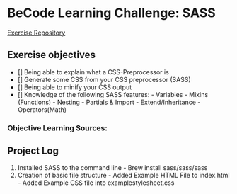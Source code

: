 # BeCode Learning Challenge: SASS #
[Exercise Repository](https://github.com/becodeorg/ANT-Lamarr-6.35/tree/main/1.The-Field/html-css/SASS)
## Exercise objectives ##
- [] Being able to explain what a CSS-Preprocessor is
- [] Generate some CSS from your CSS preprocessor (SASS)
- [] Being able to minify your CSS output
- [] Knowledge of the following SASS features:
        - Variables
        - Mixins (Functions)
        - Nesting
        - Partials & Import
        - Extend/Inheritance
        - Operators(Math)
### Objective Learning Sources: ###

## Project Log ##
1. Installed SASS to the command line
        - Brew install sass/sass/sass
2. Creation of basic file structure
        - Added Example HTML File to index.html
        - Added Example CSS file into examplestylesheet.css

